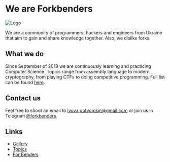 
# We are Forkbenders
![Logo](https://avatars2.githubusercontent.com/u/36134549?s=200&v=4)

We are a community of programmers, hackers and engineers from Ukraine that aim to gain and share knowledge together. Also, we dislike forks. 

## What we do
Since September of 2019 we are continuously learning and practicing Computer Science. Topics range from assembly language to modern cryptography, from playing CTFs to doing competitive programming. Full list can be found [here](./topics.html).

## Contact us
Feel free to shoot an email to lyova.potyomkin@gmail.com or join us in Telegram [@forkbenders](http://t.me/forkbenders).

## Links
- [Gallery]()
- [Topics](./topics.html)
- [For Benders](./for-benders.html)

